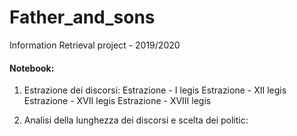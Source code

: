 # Father_and_sons
Information Retrieval project - 2019/2020

#### Notebook:
1. Estrazione dei discorsi:
    Estrazione - I legis
    Estrazione - XII legis
    Estrazione - XVII legis
    Estrazione - XVIII legis
    
2. Analisi della lunghezza dei discorsi e scelta dei politic:
